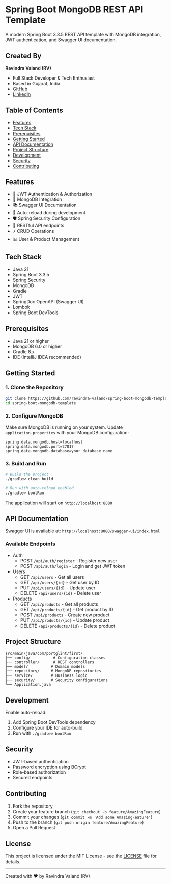 # Spring Boot MongoDB REST API Template

A modern Spring Boot 3.3.5 REST API template with MongoDB integration, JWT authentication, and Swagger UI documentation.

## Created By
**Ravindra Valand (RV)**
- Full Stack Developer & Tech Enthusiast
- Based in Gujarat, India
- [GitHub](https://github.com/vsmm-world)
- [LinkedIn](https://www.linkedin.com/in/ravindra-valand/)

## Table of Contents
- [Features](#features)
- [Tech Stack](#tech-stack)
- [Prerequisites](#prerequisites)
- [Getting Started](#getting-started)
- [API Documentation](#api-documentation)
- [Project Structure](#project-structure)
- [Development](#development)
- [Security](#security)
- [Contributing](#contributing)

## Features
- 🔐 JWT Authentication & Authorization
- 📝 MongoDB Integration
- 📚 Swagger UI Documentation
- 🔄 Auto-reload during development
- 🛡️ Spring Security Configuration
- 🎯 RESTful API endpoints
- ⚡ CRUD Operations
- 📊 User & Product Management

## Tech Stack
- Java 21
- Spring Boot 3.3.5
- Spring Security
- MongoDB
- Gradle
- JWT
- SpringDoc OpenAPI (Swagger UI)
- Lombok
- Spring Boot DevTools

## Prerequisites
- Java 21 or higher
- MongoDB 6.0 or higher
- Gradle 8.x
- IDE (IntelliJ IDEA recommended)

## Getting Started

### 1. Clone the Repository
```bash
git clone https://github.com/ravindra-valand/spring-boot-mongodb-template.git
cd spring-boot-mongodb-template
```

### 2. Configure MongoDB
Make sure MongoDB is running on your system. Update `application.properties` with your MongoDB configuration:
```properties
spring.data.mongodb.host=localhost
spring.data.mongodb.port=27017
spring.data.mongodb.database=your_database_name
```

### 3. Build and Run
```bash
# Build the project
./gradlew clean build

# Run with auto-reload enabled
./gradlew bootRun
```

The application will start on `http://localhost:8080`

## API Documentation
Swagger UI is available at: `http://localhost:8080/swagger-ui/index.html`

### Available Endpoints
- Auth
  - POST `/api/auth/register` - Register new user
  - POST `/api/auth/login` - Login and get JWT token
- Users
  - GET `/api/users` - Get all users
  - GET `/api/users/{id}` - Get user by ID
  - PUT `/api/users/{id}` - Update user
  - DELETE `/api/users/{id}` - Delete user
- Products
  - GET `/api/products` - Get all products
  - GET `/api/products/{id}` - Get product by ID
  - POST `/api/products` - Create new product
  - PUT `/api/products/{id}` - Update product
  - DELETE `/api/products/{id}` - Delete product

## Project Structure
```
src/main/java/com/portglint/first/
├── config/          # Configuration classes
├── controller/      # REST controllers
├── model/          # Domain models
├── repository/     # MongoDB repositories
├── service/        # Business logic
├── security/       # Security configurations
└── Application.java
```

## Development
Enable auto-reload:
1. Add Spring Boot DevTools dependency
2. Configure your IDE for auto-build
3. Run with `./gradlew bootRun`

## Security
- JWT-based authentication
- Password encryption using BCrypt
- Role-based authorization
- Secured endpoints

## Contributing
1. Fork the repository
2. Create your feature branch (`git checkout -b feature/AmazingFeature`)
3. Commit your changes (`git commit -m 'Add some AmazingFeature'`)
4. Push to the branch (`git push origin feature/AmazingFeature`)
5. Open a Pull Request

## License
This project is licensed under the MIT License - see the [LICENSE](LICENSE) file for details.

---
Created with ❤️ by Ravindra Valand (RV)